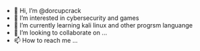 - 👋 Hi, I’m @dorcupcrack
- 👀 I’m interested in cybersecurity and games
- 🌱 I’m currently learning kali linux and other progrsm languange 
- 💞️ I’m looking to collaborate on ...
- 📫 How to reach me ...

<!---
dorcupcrack/dorcupcrack is a ✨ special ✨ repository because its `README.md` (this file) appears on your GitHub profile.
You can click the Preview link to take a look at your changes.
--->
